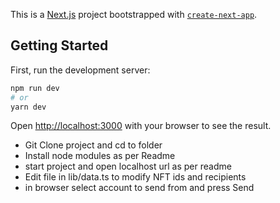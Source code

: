 This is a [Next.js](https://nextjs.org/) project bootstrapped with [`create-next-app`](https://github.com/vercel/next.js/tree/canary/packages/create-next-app).

## Getting Started

First, run the development server:

```bash
npm run dev
# or
yarn dev
```

Open [http://localhost:3000](http://localhost:3000) with your browser to see the result.

- Git Clone project and cd  to folder
- Install node modules as per Readme
- start project and open localhost url as per readme
- Edit file in lib/data.ts  to modify NFT ids and recipients
- in browser select account to send from and press Send
